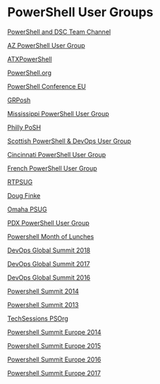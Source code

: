 ﻿# PowerShell User Groups


[PowerShell and DSC Team Channel](https://www.youtube.com/channel/UCMhQH-yJlr4_XHkwNunfMog)

[AZ PowerShell User Group](https://www.youtube.com/channel/UC3RiZUhPQH9cANYnECWrbFA)

[ATXPowerShell](https://www.youtube.com/channel/UChN0jsc6e02jAh9p9rmR_Iw)

[PowerShell.org](https://www.youtube.com/channel/UCqIw7UUwC5fUBFXYX68aMrQ)

[PowerShell Conference EU](https://www.youtube.com/channel/UCxgrI58XiKnDDByjhRJs5fg)

[GRPosh](https://www.youtube.com/channel/UCb9jg2gj9alnFVCXuRuEVaA)

[Mississippi PowerShell User Group](https://www.youtube.com/channel/UC7Eje7Fw3rYW3wpoyli492g)

[Philly PoSH](https://www.youtube.com/channel/UCAc_ow5FIJtRpvew__9Iqzg)

[Scottish PowerShell & DevOps User Group](https://www.youtube.com/channel/UC2vfwHkee-WPqVreJZzzNIA)

[Cincinnati PowerShell User Group](https://www.youtube.com/channel/UCbmgsFhEEGQcLKIMrClFHLg)

[French PowerShell User Group](https://www.youtube.com/channel/UCyxicOKZNm_u1opF_xAYfDA)

[RTPSUG](https://www.youtube.com/channel/UCiTuB6HZiupE8CJ71vkMFnA)

[Doug Finke](https://www.youtube.com/results?search_query=PL5uoqS92stXioZw-u-ze_NtvSo0k0K0kq )

[Omaha PSUG](https://www.youtube.com/channel/UCxO2RaP2ubFQYhJUC8jKdVQ)

[PDX PowerShell User Group](https://www.youtube.com/channel/UCaLRsNTXI-cLLIvi3apLcSw)

[Powershell Month of Lunches](https://www.youtube.com/results?search_query=PL6D474E721138865A )

[DevOps Global Summit 2018](https://www.youtube.com/results?search_query=PLfeA8kIs7CocGXuezOoYtLRdnK9S_Mq3e )

[DevOps Global Summit 2017](https://www.youtube.com/results?search_query=PLfeA8kIs7CoeQRT1xwtH-I3cfDvm8rNlk )

[DevOps Global Summit 2016](https://www.youtube.com/results?search_query=PLfeA8kIs7Coc1Jn5hC4e_XgbFUaS5jY2i )

[Powershell Summit 2014](https://www.youtube.com/results?search_query=PLfeA8kIs7CoeDFBKqLcPz5eU1B2_F9MgM )

[Powershell Summit 2013](https://www.youtube.com/results?search_query=PLfeA8kIs7CofI5Im8xTvqkaNzr8fBT8Ql )

[TechSessions PSOrg](https://www.youtube.com/results?search_query=PLfeA8kIs7Cockjl15f_iEfm3_p2KJIoPZ )

[Powershell Summit Europe 2014](https://www.youtube.com/results?search_query=PLfeA8kIs7Coehjg9cB6foPjBojLHYQGb_ )

[Powershell Summit Europe 2015](https://www.youtube.com/results?search_query=PLfeA8kIs7CodimM6hjMqE13xHTPQUB8Pf )

[Powershell Summit Europe 2016](https://www.youtube.com/results?search_query=PLDCEho7foSoruQ-gL5GJw-lRkASPJOukl )

[Powershell Summit Europe 2017](https://www.youtube.com/results?search_query=PLDCEho7foSooHYGxYqUj2Q6C7usp4aKIQ )

